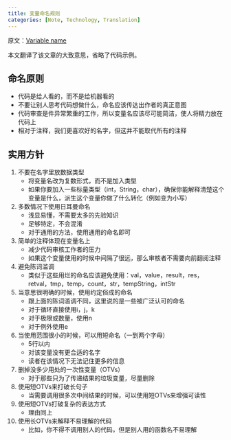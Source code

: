 ```yaml
---
title: 变量命名规则
categories: [Note, Technology, Translation]
---
```


原文：[Variable name](http://a-nickels-worth.blogspot.com/2016/04/a-guide-to-naming-variables.html?utm_source=wanqu.co&utm_campaign=Wanqu+Daily&utm_medium=email)

本文翻译了该文章的大致意思，省略了代码示例。

<!-- more -->

## 命名原则 ##
* 代码是给人看的，而不是给机器看的
* 不要让别人思考代码想做什么，命名应该传达出作者的真正意图
* 代码审查是件异常繁重的工作，所以变量名应该尽可能简洁，使人将精力放在代码上
* 相对于注释，我们更喜欢好的名字，但这并不能取代所有的注释

## 实用方针 ##
1. 不要在名字里放数据类型
    * 将变量名改为复数形式，而不是加入类型
    * 如果你要加入一些标量类型（int，String，char），确保你能解释清楚这个变量是什么，派生这个变量你做了什么转化（例如变为小写）
2. 多数情况下使用日耳曼命名
    * 浅显易懂，不需要太多的先验知识
    * 足够特定，不会混淆
    * 对于通用的方法，使用通用的命名即可
3. 简单的注释体现在变量名上
    * 减少代码审核工作者的压力
    * 如果这个变量使用的时候中间隔了很远，那么审核者不需要向前翻阅注释
4. 避免陈词滥调
    * 类似于这些用烂的命名应该避免使用：val，value，result，res，retval，tmp，temp，count，str，tempString，intStr
5. 当意思很明确的时候，使用约定俗成的命名
    * 跟上面的陈词滥调不同，这里说的是一些被广泛认可的命名
    * 对于循环直接使用i，j，k
    * 对于极限或数量，使用n
    * 对于例外使用e
6. 当使用范围很小的时候，可以用短命名（一到两个字母）
    * 5行以内
    * 对该变量没有更合适的名字
    * 读者在该情况下无法记住更多的信息
7. 删掉没多少用处的一次性变量（OTVs）
    * 对于那些只为了传递结果的垃圾变量，尽量删除
8. 使用短OTVs来打破长句子
    * 当需要调用很多次中间结果的时候，可以使用短OTVs来增强可读性
9. 使用短OTVs打破复杂的表达方式
    * 理由同上
10. 使用长OTVs来解释不易理解的代码
    * 比如，你不得不调用别人的代码，但是别人用的函数名不易理解
